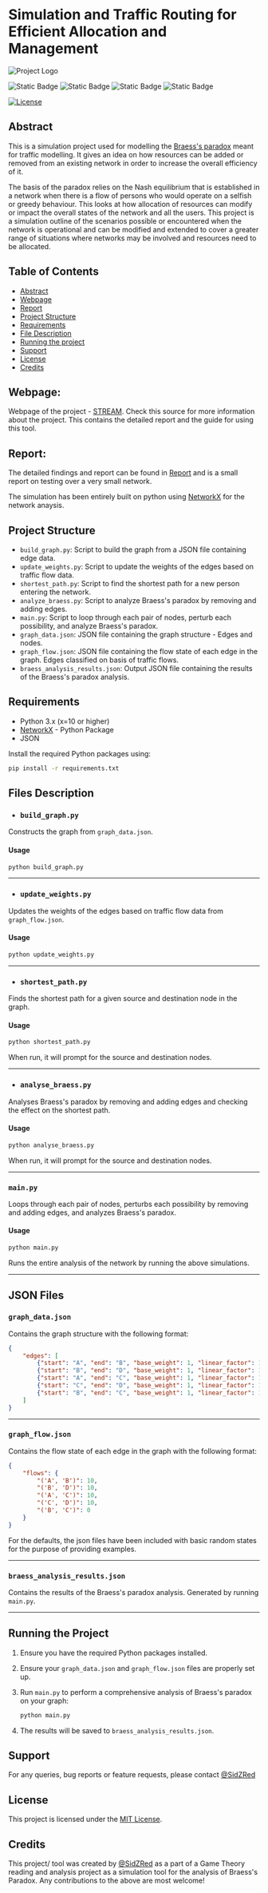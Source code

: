 # Simulation and Traffic Routing for Efficient Allocation and Management

![Project Logo](stream_logo.png)


![Static Badge](https://img.shields.io/badge/network_analysis-blue)
![Static Badge](https://img.shields.io/badge/game_theory-blue)
![Static Badge](https://img.shields.io/badge/braess_paradox-blue)
![Static Badge](https://img.shields.io/badge/simulation-blue)

[![License](https://img.shields.io/badge/license-MIT-green)](LICENSE)

## Abstract
This is a simulation project used for modelling the [Braess's paradox](https://en.wikipedia.org/wiki/Braess's_paradox) meant for traffic modelling. It gives an idea on how resources can be added or removed from an existing network in order to increase the overall efficiency of it.


The basis of the paradox relies on the Nash equilibrium that is established in a network when there is a flow of persons who would operate on a selfish or greedy behaviour. This looks at how allocation of resources can modify or impact the overall states of the network and all the users.
This project is a simulation outline of the scenarios possible or encountered when the network is operational and can be modified and extended to cover a greater range of situations where networks may be involved and resources need to be allocated. 



## Table of Contents
- [Abstract](#abstract)
- [Webpage](https://github.com/SidZRed/STREAM/edit/main/README.md#webpage)
- [Report](https://github.com/SidZRed/STREAM/edit/main/README.md#report)
- [Project Structure](https://github.com/SidZRed/STREAM/edit/main/README.md#project-structure)
- [Requirements](https://github.com/SidZRed/STREAM/edit/main/README.md#requirements)
- [File Description](https://github.com/SidZRed/STREAM/edit/main/README.md#files-description)
- [Running the project](https://github.com/SidZRed/STREAM/edit/main/README.md#running-the-project)
- [Support](https://github.com/SidZRed/STREAM/edit/main/README.md#support)
- [License](https://github.com/SidZRed/STREAM/edit/main/README.md#license)
- [Credits](https://github.com/SidZRed/STREAM/edit/main/README.md#credits)


## Webpage:
Webpage of the project - [STREAM](https://sidzred.github.io/STREAM/). Check this source for more information about the project. This contains the detailed report and the guide for using this tool.

## Report: 
The detailed findings and report can be found in [Report](https://github.com/SidZRed/STREAM/blob/main/Braess_Paradox.pdf) and is a small report on testing over a very small network.


The simulation has been entirely built on python using [NetworkX](https://networkx.org/documentation/stable/index.html#) for the network anaysis.

## Project Structure

-   `build_graph.py`: Script to build the graph from a JSON file containing edge data.
-   `update_weights.py`: Script to update the weights of the edges based on traffic flow data.
-   `shortest_path.py`: Script to find the shortest path for a new person entering the network.
-   `analyze_braess.py`: Script to analyze Braess's paradox by removing and adding edges.
-   `main.py`: Script to loop through each pair of nodes, perturb each possibility, and analyze Braess's paradox.
-   `graph_data.json`: JSON file containing the graph structure - Edges and nodes.
-   `graph_flow.json`: JSON file containing the flow state of each edge in the graph. Edges classified on basis of traffic flows.
-   `braess_analysis_results.json`: Output JSON file containing the results of the Braess's paradox analysis.

## Requirements

-   Python 3.x (x=10 or higher)
-   [NetworkX](https://networkx.org/documentation/stable/index.html#) - Python Package
-   JSON

Install the required Python packages using:

```bash
pip install -r requirements.txt
``` 

## Files Description

* ### `build_graph.py`

Constructs the graph from `graph_data.json`.

#### Usage

```bash
python build_graph.py
``` 
***

* ### `update_weights.py`

Updates the weights of the edges based on traffic flow data from `graph_flow.json`.

#### Usage

```bash
python update_weights.py
``` 
***

* ### `shortest_path.py`

Finds the shortest path for a given source and destination node in the graph.

#### Usage

```bash
python shortest_path.py
``` 

When run, it will prompt for the source and destination nodes.
***

* ### `analyse_braess.py`

Analyses Braess's paradox by removing and adding edges and checking the effect on the shortest path.

#### Usage

```bash
python analyse_braess.py
``` 

When run, it will prompt for the source and destination nodes.
***

### `main.py`

Loops through each pair of nodes, perturbs each possibility by removing and adding edges, and analyzes Braess's paradox.

#### Usage

```bash
python main.py
``` 
Runs the entire analysis of the network by running the above simulations.
***

## JSON Files

### `graph_data.json`

Contains the graph structure with the following format:
```json
{
    "edges": [
        {"start": "A", "end": "B", "base_weight": 1, "linear_factor": 1},
        {"start": "B", "end": "D", "base_weight": 1, "linear_factor": 1},
        {"start": "A", "end": "C", "base_weight": 1, "linear_factor": 1},
        {"start": "C", "end": "D", "base_weight": 1, "linear_factor": 1},
        {"start": "B", "end": "C", "base_weight": 1, "linear_factor": 1}
    ]
}
```
***

### `graph_flow.json`

Contains the flow state of each edge in the graph with the following format:

```json
{
    "flows": {
        "('A', 'B')": 10,
        "('B', 'D')": 10,
        "('A', 'C')": 10,
        "('C', 'D')": 10,
        "('B', 'C')": 0
    }
}
```

For the defaults, the json files have been included with basic random states for the purpose of providing examples.
***

### `braess_analysis_results.json`

Contains the results of the Braess's paradox analysis. Generated by running `main.py`.
***

## Running the Project

1.  Ensure you have the required Python packages installed.
2.  Ensure your `graph_data.json` and `graph_flow.json` files are properly set up.
3.  Run `main.py` to perform a comprehensive analysis of Braess's paradox on your graph:
    
    ```bash
    python main.py
    ``` 
    
5.  The results will be saved to `braess_analysis_results.json`.

## Support 
For any queries, bug reports or feature requests, please contact [@SidZRed](https://github.com/SidZRed)

## License

This project is licensed under the [MIT License](https://github.com/SidZRed/STREAM/blob/main/LICENSE).

## Credits

This project/ tool was created by [@SidZRed](https://github.com/SidZRed) as a part of a Game Theory reading and analysis project as a simulation tool for the analysis of Braess's Paradox. Any contributions to the above are most welcome!
